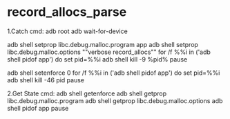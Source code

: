 # record_allocs_parse

1.Catch cmd:
adb root
adb wait-for-device

adb shell setprop libc.debug.malloc.program app
adb shell setprop libc.debug.malloc.options "\"verbose record_allocs\""
for /f %%i in ('adb shell pidof app') do set pid=%%i
adb shell kill -9 %pid%
pause

adb shell setenforce 0
for /f %%i in ('adb shell pidof app') do set pid=%%i
adb shell kill -46 pid
pause

2.Get State cmd:
adb shell getenforce 
adb shell getprop libc.debug.malloc.program 
adb shell getprop libc.debug.malloc.options 
adb shell pidof app
pause
